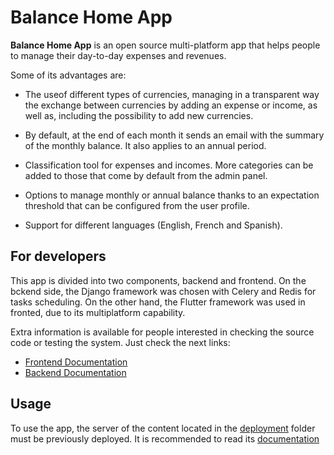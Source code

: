 # Balance Home App

**Balance Home App** is an open source multi-platform app that helps people to manage their day-to-day expenses and revenues.

Some of its advantages are:

* The useof different types of currencies, managing in a transparent way the exchange between currencies by adding an expense or income, as well as, including the possibility to add new currencies.

* By default, at the end of each month it sends an email with the summary of the monthly balance. It also applies to an annual period.

* Classification tool for expenses and incomes. More categories can be added to those that come by default from the admin panel.

* Options to manage monthly or annual balance thanks to an expectation threshold that can be configured from the user profile.

* Support for different languages (English, French and Spanish).

## For developers

This app is divided into two components, backend and frontend. On the bckend side, the Django framework was chosen with Celery and Redis for tasks scheduling. On the other hand, the Flutter framework was used in fronted, due to its multiplatform capability.

Extra information is available for people interested in checking the source code or testing the system. Just check the next links:

* [Frontend Documentation](https://github.com/fabbo-repo/BalanceHomeApp/tree/main/frontend/flutter#readme)
* [Backend Documentation](https://github.com/fabbo-repo/BalanceHomeApp/tree/main/backend/djangorest#readme)

## Usage

To use the app, the server of the content located in the [deployment](https://github.com/fabbo-repo/BalanceHomeApp/tree/main/backend) folder must be previously deployed. It is recommended to read its [documentation](https://github.com/fabbo-repo/BalanceHomeApp/tree/main/backend/djangorest#readme)
